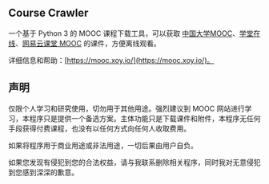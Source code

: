 ## Course Crawler

一个基于 Python 3 的 MOOC 课程下载工具，可以获取 [中国大学MOOC](http://www.icourse163.org/)、[学堂在线](http://www.xuetangx.com/)、[网易云课堂 MOOC](http://mooc.study.163.com/) 的课件，方便离线观看。

详细信息和帮助：[https://mooc.xoy.io/](https://mooc.xoy.io/)。

## 声明

仅限个人学习和研究使用，切勿用于其他用途。强烈建议到 MOOC 网站进行学习，本程序只是提供一个备选方案。主体功能只是下载课件和附件，本程序无任何手段获得付费课程，也没有以任何方式向任何人收取费用。

如果将程序用于商业用途或非法用途，一切后果由用户自负。

如果您发现有侵犯到您的合法权益，请与我联系删除相关程序，同时我对无意侵犯到您感到深深的歉意。
